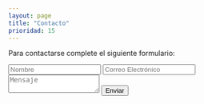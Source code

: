 ```yaml
---
layout: page
title: "Contacto"
prioridad: 15
---
```


Para contactarse complete el siguiente formulario:

<div class="contacto">
    <form action="https://formspree.io/&#105;&#110;&#102;&#111;&#064;&#097;&#117;&#103;&#117;&#115;&#116;&#111;&#100;&#097;&#110;&#105;&#101;&#108;&#101;&#046;&#099;&#111;&#109;&#046;&#097;&#114;" method="POST">
        <input type="text" name="Nombre" placeholder="Nombre" />
        <input type="email" name="_replyto" placeholder="Correo Electrónico" />
        <textarea placeholder="Mensaje" name="Mensaje"></textarea>
        <input type="hidden" name="_next" value="//augustodaniele.com.ar/contacto/" />
        <input type="hidden" name="_subject" value="Contacto desde la web" />
        <input type="text" name="_gotcha" style="display:none" />
    <input type="submit" value="Enviar">
    </form>
</div>
